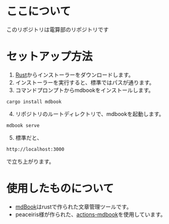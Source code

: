 # ここについて

このリポジトリは電算部のリポジトリです

# セットアップ方法

1. [Rust](https://www.rust-lang.org/ja/tools/install)からインストーラーをダウンロードします。
2. インストーラーを実行すると、標準ではパスが通ります。
3. コマンドプロンプトからmdbookをインストールします。

```shell
cargo install mdbook
```

4. リポジトリのルートディレクトリで、mdbookを起動します。

```shell
mdbook serve
```

5. 標準だと、

```url
http://localhost:3000
```

で立ち上がります。

# 使用したものについて

- [mdBook](https://github.com/rust-lang/mdBook)はrustで作られた文章管理ツールです。
- peaceiris様が作られた、[actions-mdbook](https://github.com/peaceiris/actions-mdbook)を使用しています。